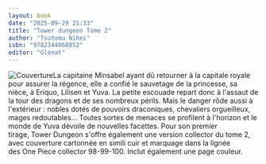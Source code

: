 ```yaml
---
layout: book
date: "2025-09-29 21:33"
title: "Tower dungeon Tome 2"
author: "Tsutomu Nihei"
isbn: "9782344068052"
editor: "Glénat"
---
```

![Couverture](/img/9782344068052.jpeg)La capitaine Minsabel ayant dû retourner à la capitale royale pour assurer la régence, elle a confié le sauvetage de la princesse, sa nièce, à Eriquo, Lilisen et Yuva. La petite escouade repart donc à l'assaut de la tour des dragons et de ses nombreux périls. Mais le danger rôde aussi à l'extérieur : nobles dotés de pouvoirs draconiques, chevaliers orgueilleux, mages redoutables... Toutes sortes de menaces se profilent à l'horizon et le monde de Yuva dévoile de nouvelles facettes.
Pour son premier tirage, Tower Dungeon s'offre également une version collector du tome 2, avec couverture cartonnée en simili cuir et marquage dans la lignée des One Piece collector 98-99-100. Inclut également une page couleur.
 
